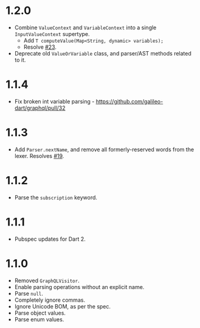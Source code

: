 # 1.2.0
* Combine `ValueContext` and `VariableContext` into a single `InputValueContext` supertype.
    * Add `T computeValue(Map<String, dynamic> variables);`
    * Resolve [#23](https://github.com/galileo-dart/graphql/issues/23).
* Deprecate old `ValueOrVariable` class, and parser/AST methods related to it.

# 1.1.4
* Fix broken int variable parsing - https://github.com/galileo-dart/graphql/pull/32

# 1.1.3
* Add `Parser.nextName`, and remove all formerly-reserved words from the lexer.
Resolves [#19](https://github.com/galileo-dart/graphql/issues/19).

# 1.1.2
* Parse the `subscription` keyword.

# 1.1.1
* Pubspec updates for Dart 2.

# 1.1.0
* Removed `GraphQLVisitor`.
* Enable parsing operations without an explicit
name.
* Parse `null`.
* Completely ignore commas.
* Ignore Unicode BOM, as per the spec.
* Parse object values.
* Parse enum values.
